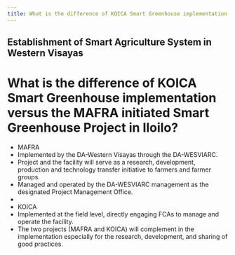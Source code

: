 ```yaml
---
title: What is the difference of KOICA Smart Greenhouse implementation versus the MAFRA initiated Smart Greenhouse Project in Iloilo
---
```


## Establishment of Smart Agriculture System in Western Visayas

# What is the difference of KOICA Smart Greenhouse implementation versus the MAFRA initiated Smart Greenhouse Project in Iloilo?


 - MAFRA
 - Implemented by the DA-Western Visayas through the DA-WESVIARC.
 - Project and the facility will serve as a research, development, production and technology transfer initiative to farmers and farmer groups.
 - Managed and operated by the DA-WESVIARC management as the designated Project Management Office.
 - 
 - KOICA
 - Implemented at the field level, directly engaging FCAs to manage and operate the facility.
 - The two projects (MAFRA and KOICA) will complement in the implementation especially for the research, development, and sharing of good practices.
